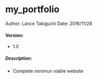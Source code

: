 # my_portfolio

Author: Lance Takiguchi
Date: 2016/11/28

#### Version: 
* 1.0

##### Description:
*  Complete minimun viable website
